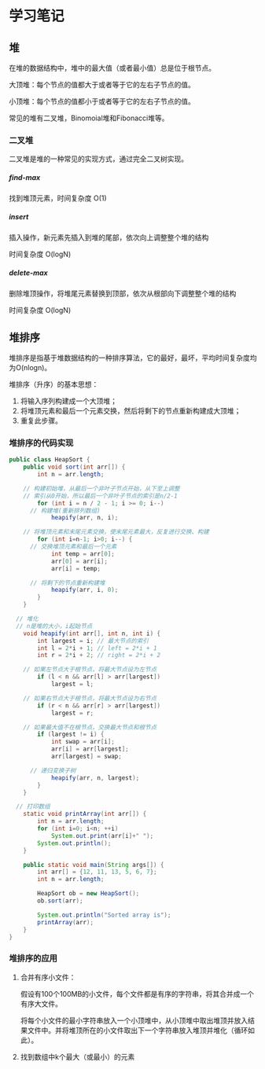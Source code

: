 # 学习笔记

## 堆

在堆的数据结构中，堆中的最大值（或者最小值）总是位于根节点。

大顶堆：每个节点的值都大于或者等于它的左右子节点的值。

小顶堆：每个节点的值都小于或者等于它的左右子节点的值。

常见的堆有二叉堆，Binomoial堆和Fibonacci堆等。

### 二叉堆

二叉堆是堆的一种常见的实现方式，通过完全二叉树实现。

##### find-max

找到堆顶元素，时间复杂度 O(1)

##### insert

插入操作，新元素先插入到堆的尾部，依次向上调整整个堆的结构

时间复杂度 O(logN)

##### delete-max

删除堆顶操作，将堆尾元素替换到顶部，依次从根部向下调整整个堆的结构

时间复杂度 O(logN)

## 堆排序

堆排序是指基于堆数据结构的一种排序算法，它的最好，最坏，平均时间复杂度均为O(nlogn)。

堆排序（升序）的基本思想：

1. 将输入序列构建成一个大顶堆；
2. 将堆顶元素和最后一个元素交换，然后将剩下的节点重新构建成大顶堆；
3. 重复此步骤。

### 堆排序的代码实现

```java
public class HeapSort { 
	public void sort(int arr[]) { 
		int n = arr.length; 

    // 构建初始堆，从最后一个非叶子节点开始，从下至上调整
    // 索引从0开始，所以最后一个非叶子节点的索引是n/2-1
		for (int i = n / 2 - 1; i >= 0; i--) 
      // 构建堆(重新排列数组)
			heapify(arr, n, i); 

    // 将堆顶元素和末尾元素交换，使末尾元素最大，反复进行交换、构建
		for (int i=n-1; i>0; i--) { 
      // 交换堆顶元素和最后一个元素
			int temp = arr[0]; 
			arr[0] = arr[i]; 
			arr[i] = temp; 

      // 将剩下的节点重新构建堆
			heapify(arr, i, 0); 
		} 
	} 

  // 堆化
  // n是堆的大小，i起始节点
	void heapify(int arr[], int n, int i) { 
		int largest = i; // 最大节点的索引
		int l = 2*i + 1; // left = 2*i + 1 
		int r = 2*i + 2; // right = 2*i + 2 

    // 如果左节点大于根节点，将最大节点设为左节点
		if (l < n && arr[l] > arr[largest]) 
			largest = l; 

    // 如果右节点大于根节点，将最大节点设为右节点
		if (r < n && arr[r] > arr[largest]) 
			largest = r; 

    // 如果最大值不在根节点，交换最大节点和根节点
		if (largest != i) { 
			int swap = arr[i]; 
			arr[i] = arr[largest]; 
			arr[largest] = swap; 

      // 递归变换子树
			heapify(arr, n, largest); 
		} 
	} 

  // 打印数组
	static void printArray(int arr[]) { 
		int n = arr.length; 
		for (int i=0; i<n; ++i) 
			System.out.print(arr[i]+" "); 
		System.out.println(); 
	} 

	public static void main(String args[]) { 
		int arr[] = {12, 11, 13, 5, 6, 7}; 
		int n = arr.length; 

		HeapSort ob = new HeapSort(); 
		ob.sort(arr); 

		System.out.println("Sorted array is"); 
		printArray(arr); 
	} 
} 
```

### 堆排序的应用

1. 合并有序小文件：

   假设有100个100MB的小文件，每个文件都是有序的字符串，将其合并成一个有序大文件。

   将每个小文件的最小字符串放入一个小顶堆中，从小顶堆中取出堆顶并放入结果文件中。并将堆顶所在的小文件取出下一个字符串放入堆顶并堆化（循环如此）。

2. 找到数组中k个最大（或最小）的元素 